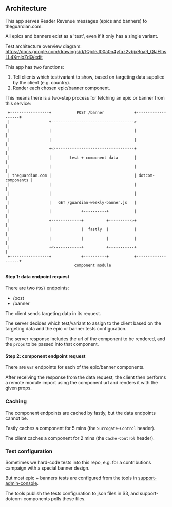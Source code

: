 ## Architecture

This app serves Reader Revenue messages (epics and banners) to theguardian.com.

All epics and banners exist as a 'test', even if it only has a single variant.

Test architecture overview diagram:
https://docs.google.com/drawings/d/1QjcleJ00a0n4yfqz2vbjxBqaR_QIJEIhsLL4XmloZdQ/edit

This app has two functions:
1. Tell clients which test/variant to show, based on targeting data supplied by the client (e.g. country).
2. Render each chosen epic/banner component.

This means there is a two-step process for fetching an epic or banner from this service:

```
 +-----------------+           POST /banner             +-------------------+
 |                 +------------------------------------>                   |
 |                 |                                    |                   |
 |                 |                                    |                   |
 |                 +<-----------------------------------+                   |
 |                 |        test + component data       |                   |
 |                 |                                    |                   |
 | theguardian.com |                                    | dotcom-components |
 |                 |                                    |                   |
 |                 |                                    |                   |
 |                 |   GET /guardian-weekly-banner.js   |                   |
 |                 |             +----------+           |                   |
 |                 +-------------+          +---------->+                   |
 |                 |             |  fastly  |           |                   |
 |                 |             |          |           |                   |
 |                 +<------------+          +-----------+                   |
 +-----------------+             +----------+           +-------------------+
                              component module

```


#### Step 1: data endpoint request
There are two `POST` endpoints:
- /post
- /banner

The client sends targeting data in its request.

The server decides which test/variant to assign to the client based on the targeting data and the epic or banner tests configuration. 

The server response includes the url of the component to be rendered, and the `props` to be passed into that component.

#### Step 2: component endpoint request
There are `GET` endpoints for each of the epic/banner components.

After receiving the response from the data request, the client then performs a remote module import using the component url and renders it with the given props.


### Caching
The component endpoints are cached by fastly, but the data endpoints cannot be.

Fastly caches a component for 5 mins (the `Surrogate-Control` header).

The client caches a component for 2 mins (the `Cache-Control` header).

### Test configuration
Sometimes we hard-code tests into this repo, e.g. for a contributions campaign with a special banner design.

But most epic + banners tests are configured from the tools in [support-admin-console](https://github.com/guardian/support-admin-console).

The tools publish the tests configuration to json files in S3, and support-dotcom-components polls these files.
